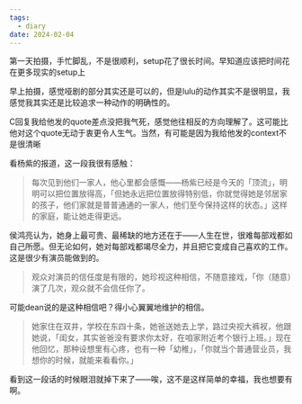 ```yaml
---
tags:
  - diary
date: 2024-02-04
---
```

 
第一天拍摄，手忙脚乱，不是很顺利，setup花了很长时间。早知道应该把时间花在更多现实的setup上

早上拍摄，感觉哑剧的部分其实还是可以的，但是lulu的动作其实不是很明显，我感觉我其实还是比较追求一种动作的明确性的。

C回复我给他发的quote差点没把我气死，感觉他往相反的方向理解了。这可能比他对这个quote无动于衷更令人生气。当然，有可能是因为我给他发的context不是很清晰

看杨紫的报道，这一段我很有感触：

>每次见到他们一家人，他心里都会感慨——杨紫已经是今天的「顶流」，明明可以把位置放得高，「但她永远把位置放得特别低，你就觉得她是邻居家的孩子，他们家就是普普通通的一家人，他们至今保持这样的状态。」这样的家庭，能让她走得更远。
>
侯鸿亮认为，她身上最可贵、最稀缺的地方还在于——人生在世，很难每部戏都如自己所愿。但无论如何，她对每部戏都竭尽全力，并且把它变成自己喜欢的工作。这是很少有演员能做到的。


>观众对演员的信任度是有限的，她珍视这种相信，不随意接戏，「你（随意）演了几次，观众就不会信任你了。

可能dean说的是这种相信吧？得小心翼翼地维护的相信。


>她家住在双井，学校在东四十条，她爸送她去上学，路过央视大裤衩，他跟她说，「闺女，其实爸爸没有要求你太好，在咱家附近考个银行上班。」现在他回忆，那种设想里有心疼，也有一种「幼稚」，「你就当个普通营业员，我想你的时候，就能来看看你。」

看到这一段话的时候眼泪就掉下来了——唉，这不是这样简单的幸福，我也想要有啊。